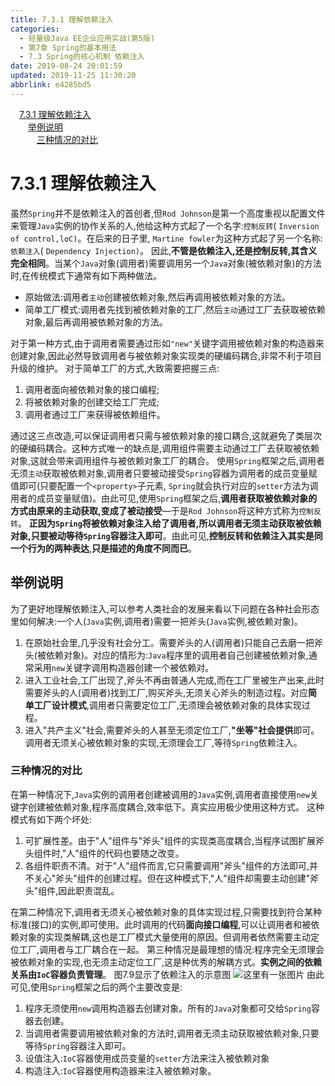 ```yaml
---
title: 7.3.1 理解依赖注入
categories: 
  - 轻量级Java EE企业应用实战(第5版)
  - 第7章 Spring的基本用法
  - 7.3 Spring的核心机制 依赖注入
date: 2019-08-24 20:01:59
updated: 2019-11-25 11:30:20
abbrlink: e4285bd5
---
```

<div id='my_toc'><a href="/JavaReadingNotes/e4285bd5/#7.3.1-理解依赖注入" class="header_1">7.3.1 理解依赖注入</a><br><a href="/JavaReadingNotes/e4285bd5/#举例说明" class="header_2">举例说明</a><br><a href="/JavaReadingNotes/e4285bd5/#三种情况的对比" class="header_3">三种情况的对比</a><br></div>
<style>
    .header_1{
        margin-left: 1em;
    }
    .header_2{
        margin-left: 2em;
    }
    .header_3{
        margin-left: 3em;
    }
    .header_4{
        margin-left: 4em;
    }
    .header_5{
        margin-left: 5em;
    }
    .header_6{
        margin-left: 6em;
    }
</style>
<!--more-->
<script>if (navigator.platform.search('arm')==-1){document.getElementById('my_toc').style.display = 'none';}
var e,p = document.getElementsByTagName('p');while (p.length>0) {e = p[0];e.parentElement.removeChild(e);}
</script>

<!--end-->
<!--SSTStart-->
# 7.3.1 理解依赖注入 #
虽然`Spring`并不是依赖注入的首创者,但`Rod Johnson`是第一个高度重视以配置文件来管理`Java`实例的协作关系的人,他给这种方式起了一个名字:`控制反转`( `Inversion of control,loC)`。在后来的日子里, `Martine fowler`为这种方式起了另一个名称:`依赖注入`( `Dependency Injection)`。
因此,**不管是依赖注入,还是控制反转,其含义完全相同**。当某个`Java`对象(调用者)需要调用另一个`Java`对象(被依赖对象)的方法时,在传统模式下通常有如下两种做法。
- 原始做法:调用者`主动`创建被依赖对象,然后再调用被依赖对象的方法。
- 简单工厂模式:调用者先找到被依赖对象的工厂,然后`主动`通过工厂去获取被依赖对象,最后再调用被依赖对象的方法。

对于第一种方式,由于调用者需要通过形如`"new"`关键字调用被依赖对象的构造器来创建对象,因此必然导致调用者与被依赖对象实现类的硬编码耦合,非常不利于项目升级的维护。
对于简单工厂的方式,大致需要把握三点:
1. 调用者面向被依赖对象的接口编程;
2. 将被依赖对象的创建交给工厂完成;
3. 调用者通过工厂来获得被依赖组件。

通过这三点改造,可以保证调用者只需与被依赖对象的接口耦合,这就避免了类层次的硬编码耦合。这种方式唯一的缺点是,调用组件需要主动通过工厂去获取被依赖对象,这就会带来调用组件与被依赖对象工厂的耦合。
使用`Spring`框架之后,调用者无须`主动`获取被依赖对象,调用者只要被动接受`Spring`容器为调用者的成员变量赋值即可(只要配置一个`<property>`子元素, `Spring`就会执行对应的`setter`方法为调用者的成员变量赋值)。由此可见,使用`Spring`框架之后,**调用者获取被依赖对象的方式由原来的主动获取,变成了被动接受**—于是`Rod Johnson`将这种方式称为`控制反转`。
**正因为`Spring`将被依赖对象注入给了调用者,所以调用者无须主动获取被依赖对象,只要被动等待`Spring`容器注入即可**。由此可见,**控制反转和依赖注入其实是同一个行为的两种表达**,**只是描述的角度不同而已**。
## 举例说明 ##
为了更好地理解依赖注入,可以参考人类社会的发展来看以下问题在各种社会形态里如何解决:一个人(`Java`实例,调用者)需要一把斧头(`Java`实例,被依赖对象)。
1. 在原始社会里,几乎没有社会分工。需要斧头的人(调用者)只能自己去磨一把斧头(被依赖对象)。对应的情形为:`Java`程序里的调用者自己创建被依赖对象,通常采用`new`关键字调用构造器创建一个被依赖对。
2. 进入工业社会,工厂出现了,斧头不再由普通人完成,而在工厂里被生产出来,此时需要斧头的人(调用者)找到工厂,购买斧头,无须关心斧头的制造过程。对应**简单工厂设计模式**,调用者只需要定位工厂,无须理会被依赖对象的具体实现过程。
3. 进入"共产主义"社会,需要斧头的人甚至无须定位工厂,**"坐等"社会提供**即可。调用者无须关心被依赖对象的实现,无须理会工厂,等待`Spring`依赖注入。

### 三种情况的对比 ###
在第一种情况下,`Java`实例的调用者创建被调用的`Java`实例,调用者直接使用`new`关键字创建被依赖对象,程序高度耦合,效率低下。真实应用极少使用这种方式。
这种模式有如下两个坏处:
1. 可扩展性差。由于"人"组件与"斧头"组件的实现类高度耦合,当程序试图扩展斧头组件时,"人"组件的代码也要随之改变。
2. 各组件职责不清。对于"人"组件而言,它只需要调用"斧头"组件的方法即可,并不关心"斧头"组件的创建过程。但在这种模式下,"人"组件却需要主动创建"斧头"组件,因此职责混乱。

在第二种情况下,调用者无须关心被依赖对象的具体实现过程,只需要找到符合某种标准(接口)的实例,即可使用。此时调用的代码**面向接口编程**,可以让调用者和被依赖对象的实现类解耦,这也是工厂模式大量使用的原因。但调用者依然需要主动定位工厂,调用者与工厂耦合在一起。
第三种情况是最理想的情况:程序完全无须理会被依赖对象的实现,也无须主动定位工厂,这是种优秀的解耦方式。**实例之间的依赖关系由`IoC`容器负责管理**。
图7.9显示了依赖注入的示意图
![这里有一张图片](https://image-1257720033.cos.ap-shanghai.myqcloud.com/blog/readbooknote/QingLiangJiJavaEEQiYeYingYongShiZhan5/ch7/2.png)
由此可见,使用`Spring`框架之后的两个主要改变是:
1. 程序无须使用`new`调用构造器去创建对象。所有的`Java`对象都可交给`Spring`容器去创建。
2. 当调用者需要调用被依赖对象的方法时,调用者无须主动获取被依赖对象,只要等待`Spring`容器注入即可。
3. 设值注入:`IoC`容器使用成员变量的`setter`方法来注入被依赖对象
4. 构造注入:`IoC`容器使用构造器来注入被依赖对象。

<!--SSTStop-->

